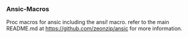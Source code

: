 ### Ansic-Macros
Proc macros for ansic including the ansi! macro. refer to the main README.md at https://github.com/zeonzip/ansic for more information.

